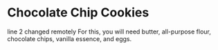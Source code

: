 # Chocolate Chip Cookies
line 2 changed remotely
For this, you will need butter, all-purpose flour, chocolate chips, vanilla essence, and eggs.
